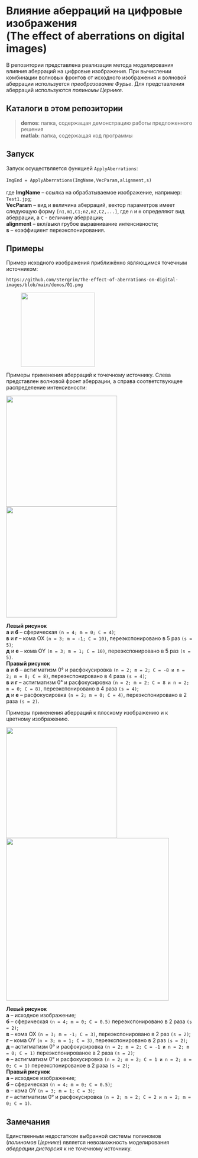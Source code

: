 # Влияние аберраций на цифровые изображения <br> (The effect of aberrations on digital images)

В репозитории представлена реализация метода моделирования влияния аберраций на цифровые изображения.
При вычислении комбинации волновых фронтов от исходного изображения и волновой аберрации используется
*преобразование Фурье*. Для представления аберраций используются *полиномы Цернике*.

## Каталоги в этом репозитории

>**demos**: папка, содержащая демонстрацию работы предложенного решения <br>
>**matlab**: папка, содержащая код программы

## Запуск

Запуск осуществляется функцией `ApplyAberrations`: <br>
<br>
`ImgEnd = ApplyAberrations(ImgName,VecParam,alignment,s)`<br>
<br>
где **ImgName** – ссылка на обрабатываемое изображение, например: `Test1.jpg`;<br>
**VecParam** – вид и величина аберраций, вектор параметров имеет следующую форму `[n1,m1,C1;n2,m2,C2,...]`, где `n` и `m` определяют вид аберрации, а `С` - величину аберрации;<br>
**alignment** –  вкл/выкл грубое выравнивание интенсивности;<br>
**s** – коэффициент переэкспонирования.

## Примеры

Пример исходного изображения приближённо являющимся точечным источником:

`https://github.com/Stergrim/The-effect-of-aberrations-on-digital-images/blob/main/demos/01.png`

<figure>
<img src="E:\Soft\operator\Matlab\Abberation\demos\Test0.jpg" width="200"/>
</figure>

Примеры применения аберраций к точечному источнику. Слева представлен волновой фронт аберрации, а справа соответствующее распределение интенсивности:

<p float="left">
<img src="E:\Soft\operator\Matlab\Abberation\demos\01.png" width="300" />
<img src="E:\Soft\operator\Matlab\Abberation\demos\02.png" width="300" /> 
</p>

**Левый рисунок**<br>
**а** и **б** – сферическая `(n = 4; m = 0; С = 4)`;<br>
**в** и **г** – кома OX `(n = 3; m = -1; C = 10)`, переэкспонировано в 5 раз `(s = 5)`;<br>
**д** и **е** – кома OY `(n = 3; m = 1; C = 10)`, переэкспонировано в 5 раз `(s = 5)`. <br>
**Правый рисунок**<br>
**а** и **б** – астигматизм 0° и расфокусировка `(n = 2; m = 2; С = -8 и n = 2; m = 0; C = 8)`, переэкспонировано в 4 раза `(s = 4)`;<br>
**в** и **г** – астигматизм 0° и расфокусировка `(n = 2; m = 2; С = 8 и n = 2; m = 0; C = 8)`, переэкспонировано в 4 раза `(s = 4)`;<br>
**д** и **е** – расфокусировка `(n = 2; m = 0; C = 4)`, переэкспонировано в 2 раза `(s = 2)`.<br>

Примеры применения аберраций к плоскому изображению и к цветному изображению.

<p float="left">
<img src="E:\Soft\operator\Matlab\Abberation\demos\03.png" width="300" />
<img src="E:\Soft\operator\Matlab\Abberation\demos\04.png" width="440" /> 
</p>

**Левый рисунок**<br>
**а** – исходное изображение;<br>
**б** – сферическая `(n = 4; m = 0; С = 0.5)` переэкспонировано в 2 раза `(s = 2)`;<br>
**в** – кома OX `(n = 3; m = -1; C = 3)`, переэкспонировано в 2 раз `(s = 2)`;<br>
**г** – кома OY `(n = 3; m = 1; C = 3)`, переэкспонировано в 2 раз `(s = 2)`;<br>
**д** – астигматизм 0° и расфокусировка `(n = 2; m = 2; С = -1 и n = 2; m = 0; C = 1)` переэкспонированое в 2 раза `(s = 2)`;<br>
**е** – астигматизм 0° и расфокусировка `(n = 2; m = 2; С = 1 и n = 2; m = 0; C = 1)` переэкспонированое в 2 раза `(s = 2)`;<br>
**Правый рисунок**<br>
**а** – исходное изображение;<br>
**б** – сферическая `(n = 4; m = 0; С = 0.5)`;<br>
**в** – кома OY `(n = 3; m = 1; C = 3)`;<br>
**г** – астигматизм 0° и расфокусировка `(n = 2; m = 2; С = 2 и n = 2; m = 0; C = 1)`.<br>

## Замечания

Единственным недостатком выбранной системы полиномов (*полиномов Цернике*) является невозможность моделирования *аберрации
дисторсия* к не точечному источнику.


